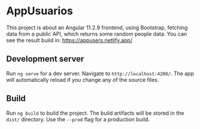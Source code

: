 # AppUsuarios

This project is about an Angular 11.2.9 frontend, using Bootstrap, fetching data from a public API, which returns some random people data.
You can see the result build in: https://appusers.netlify.app/

## Development server

Run `ng serve` for a dev server. Navigate to `http://localhost:4200/`. The app will automatically reload if you change any of the source files.

## Build

Run `ng build` to build the project. The build artifacts will be stored in the `dist/` directory. Use the `--prod` flag for a production build.
